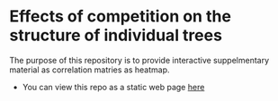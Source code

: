 # Effects of competition on the structure of individual trees

The purpose of this repository is to provide interactive suppelmentary material as correlation matries as heatmap.
* You can view this repo as a static web page [here](https://hambrecht.github.io/competition-effects-on-tree-structure-heatmap/)
